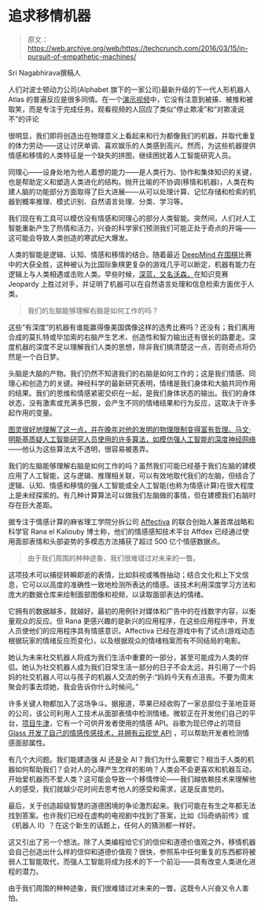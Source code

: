 # 追求移情机器 

> 原文：<https://web.archive.org/web/https://techcrunch.com/2016/03/15/in-pursuit-of-empathetic-machines/>

Sri Nagabhirava撰稿人

人们对波士顿动力公司(Alphabet 旗下的一家公司)最新升级的下一代人形机器人 Atlas 的普遍反应是很多同情。在一个[演示视频](https://web.archive.org/web/20230128110240/https://techcrunch.com/tag/atlas/)中，它没有注意到被揍、被推和被取笑，而是专注于完成任务。观看视频的人回应了类似“停止欺凌”和“对欺凌说不”的评论

很明显，我们即将创造出在物理意义上看起来和行为都像我们的机器，并取代重复的体力劳动——这让讨厌单调、喜欢娱乐的人类感到高兴。然而，为这些机器提供情感和移情的人类特征是一个缺失的拼图，继续困扰着人工智能研究人员。

同理心——设身处地为他人着想的能力——是人类行为、协作和集体知识的关键，也是帮助定义和塑造人类进化的结构。抛开比喻的不协调(移情和机器)，人类在构建人脑的功能部分方面取得了巨大进展——从可以处理计算、记忆存储和检索的机器到概率推理、模式识别、自然语言处理、分类、学习等。

我们现在有工具可以模仿没有情感和同理心的部分人类智能。突然间，人们对人工智能重新产生了热情和活力，兴奋的科学家们预测我们可能正处于奇点的开端——这可能会导致人类创造的寒武纪大爆发。

人类的智能是逻辑、认知、情感和移情的结合。随着最近 [DeepMind 在围棋](https://web.archive.org/web/20230128110240/http://www.engadget.com/2016/03/07/googles-deepmind-ai-will-take-on-a-go-champ-tomorrow-night/)比赛中的大获全胜，这种被认为比国际象棋更复杂的游戏几乎可以断定，机器有能力在逻辑上与人类相遇或击败人类。早些时候，[深蓝，又名沃森，](https://web.archive.org/web/20230128110240/http://www-03.ibm.com/ibm/history/ibm100/us/en/icons/deepblue/)在知识竞赛 Jeopardy 上胜过对手，并证明了机器可以在自然语言处理和信息检索方面优于人类。

> 我们的左脑能够理解右脑是如何工作的吗？

这些“有深度”的机器有谁能赢得像美国偶像这样的选秀比赛吗？还没有；我们离用合成的莫扎特或毕加索的右脑产生艺术、创造性和智力输出还有很长的路要走。深度机器的深度不足以理解我们人类的思想，除非我们搞清楚这一点，否则奇点将仍然是一个白日梦。

头脑是大脑的产物。我们仍然不知道我们的右脑是如何工作的；这是我们情感、同理心和创造力的关键。神经科学的最新研究表明，情绪是我们身体和大脑共同作用的结果。我们的思维和情感紧密交织在一起，是我们身体状态的输出。我们的身体状态，没有激素或充满多巴胺，会产生不同的情绪结果和行为反应，这取决于许多起作用的变量。

[图灵很好地理解了这一点，并在晚年对他的发明的物理限制变得富有哲理。](https://web.archive.org/web/20230128110240/http://www.loebner.net/Prizef/TuringArticle.html)[马文·明斯基质疑人工智能研究人员使用的许多算法，如模仿强人工智能的深度神经网络](https://web.archive.org/web/20230128110240/https://mitpress.mit.edu/books/perceptrons)——他认为这些算法太不透明，很容易被愚弄。

我们的左脑能够理解右脑是如何工作的吗？虽然我们可能已经基于我们左脑的建模应用了人工智能，这与逻辑、推理相关联，可以有效地取代我们的左脑，但结合了逻辑、认知、情感和移情的强人工智能或全人工智能(也称为情感计算)在很大程度上是未经探索的。有几种计算算法可以做我们左脑做的事情，但在建模我们右脑时存在巨大差距。

据专注于情感计算的麻省理工学院分拆公司 [Affectiva](https://web.archive.org/web/20230128110240/http://www.affectiva.com/) 的联合创始人兼首席战略和科学官 Rana el Kaliouby 博士称，他们的情感感知技术平台 Affdex 已经通过使用面部表情和头部姿势的多模态方法捕获了超过 500 亿个情感数据点。

> 由于我们周围的种种迹象，我们很难错过对未来的一瞥。

这项技术可以捕捉转瞬即逝的表情，比如斜视或嘴唇抽动；结合文化和上下文信息，它可以以高度的准确性一致地检测所表达的情感。该技术利用深度学习方法和庞大的数据仓库来绘制面部图像和视频，以读取面部表达的情绪。

它拥有的数据越多，就越好。最初的用例针对媒体和广告中的在线数字内容，以衡量观众的反应。但 Rana 更感兴趣的是新兴的应用程序，在这些应用程序中，开发人员使他们的应用程序具有情感意识。Affectiva 已经在游戏中有了试点(游戏动态根据玩家的情绪反应而变化)，以及根据观众的情绪档案而有不同结局的电影。

她认为未来社交机器人将成为我们生活中重要的一部分，甚至可能成为人类的伴侣。她认为社交机器人成为我们日常生活一部分的日子不会太远，并引用了一个妈妈的社交机器人可以与孩子的机器人交流的例子:“妈妈今天有点沮丧。不要为周末聚会的事去烦她，我会告诉你什么时候问。”

许多关键人物都加入了这场争斗。据报道，苹果已经收购了一家总部位于圣地亚哥的公司，该公司利用人工技术从面部表情中检测情绪。微软正在开发他们自己的平台，[项目牛津](https://web.archive.org/web/20230128110240/https://www.projectoxford.ai/demo/emotion)，它有一个可供开发者使用的情感 API。谷歌为现已停止的项目 [Glass 开发了自己的情感传感技术，并拥有云视觉 API](https://web.archive.org/web/20230128110240/https://cloud.google.com/vision/) ，可以帮助开发者检测情感面部属性。

有几个大问题。我们能建造强 AI 还是全 AI？我们为什么需要它？相当于人类的机器如何帮助我们？会对人的心理产生怎样的影响？人类会不会更喜欢和机器互动，开始爱机器而不爱人类？这可能会导致一个移情悖论——我们越依赖技术来理解他人的感受，我们就越少花时间去思考他人的感受和需求，这是反直觉的。

最后，关于创造超级智慧的道德困境的争论激烈起来。我们可能在有生之年都无法找到答案。也许我们已经在虚构的电视剧中找到了答案，比如《玛奇纳前传》或《机器人 II》？在这个新生的话题上，任何人的猜测都一样好。

这又引出了另一个想法。除了人类编程给它们的信仰和道德价值观之外，移情机器会自己创造出什么样的信仰和道德价值观？很快，参照系中任何重复的东西都将被弱人工智能取代，而强人工智能将成为技术的下一个前沿——具有改变人类进化进程的潜力。

由于我们周围的种种迹象，我们很难错过对未来的一瞥。这既令人兴奋又令人害怕。